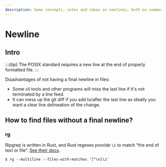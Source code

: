 ```yaml
---
description: Some concepts, notes and ideas on newlines, both on command line and on files.
---
```


# Newline

## Intro

:::{tip}
The POSIX standard requires a new line at the end of properly formatted file.
:::

Disadvantages of not having a final newline in files:

- Some cli tools and other programs will miss the last line if it's not terminated by a line feed.
- It can mess up the git diff if you add to/after the last line as ideally you want a clear line delineation of the change.

## How to find files without a final newline?

### rg

Ripgrep is written in Rust, and Rust regexes provide `\z` to match “the end of text or file”.
[See their docs](https://docs.rs/regex/1.3.3/regex/#empty-matches).

```{code} bash
$ rg --multiline --files-with-matches '[^\n]\z'
```

